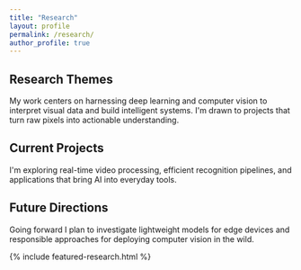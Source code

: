 ```yaml
---
title: "Research"
layout: profile
permalink: /research/
author_profile: true
---
```


<div class="research-overview">
  <section id="themes" class="research-section">
    <h2>Research Themes</h2>
    <p>My work centers on harnessing deep learning and computer vision to interpret visual data and build intelligent systems. I'm drawn to projects that turn raw pixels into actionable understanding.</p>
  </section>

  <section id="current-projects" class="research-section">
    <h2>Current Projects</h2>
    <p>I'm exploring real-time video processing, efficient recognition pipelines, and applications that bring AI into everyday tools.</p>
  </section>

  <section id="future-directions" class="research-section">
    <h2>Future Directions</h2>
    <p>Going forward I plan to investigate lightweight models for edge devices and responsible approaches for deploying computer vision in the wild.</p>
  </section>
</div>

{% include featured-research.html %}
